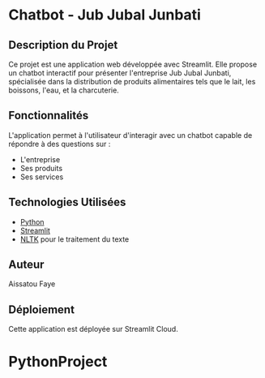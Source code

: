 # Chatbot - Jub Jubal Junbati

## Description du Projet

Ce projet est une application web développée avec Streamlit. Elle propose un chatbot interactif pour présenter l'entreprise Jub Jubal Junbati, spécialisée dans la distribution de produits alimentaires tels que le lait, les boissons, l'eau, et la charcuterie.

## Fonctionnalités

L'application permet à l'utilisateur d'interagir avec un chatbot capable de répondre à des questions sur :
- L'entreprise
- Ses produits
- Ses services

## Technologies Utilisées

- [Python](https://www.python.org/)
- [Streamlit](https://streamlit.io/)
- [NLTK](https://www.nltk.org/) pour le traitement du texte

## Auteur
Aissatou Faye

## Déploiement

Cette application est déployée sur Streamlit Cloud.


# PythonProject
